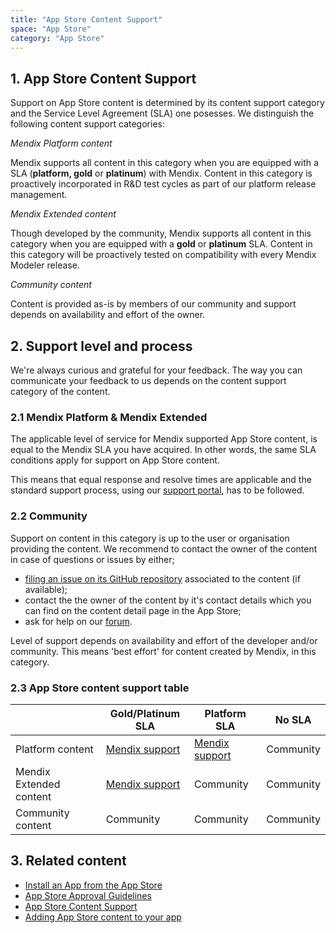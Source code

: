 ```yaml
---
title: "App Store Content Support"
space: "App Store"
category: "App Store"
---
```

## 1. App Store Content Support

Support on App Store content is determined by its content support category and the Service Level Agreement (SLA) one posesses. We distinguish the following content support categories:

_Mendix Platform content_

Mendix supports all content in this category when you are equipped with a SLA (**platform, gold** or **platinum**) with Mendix. Content in this category is proactively incorporated in R&D test cycles as part of our platform release management.     

_Mendix Extended content_

Though developed by the community, Mendix supports all content in this category when you are equipped with a **gold** or **platinum** SLA. Content in this category will be proactively tested on compatibility with every Mendix Modeler release.

_Community content_

Content is provided as-is by members of our community and support depends on availability and effort of the owner.

## 2\. Support level and process

We're always curious and grateful for your feedback. The way you can communicate your feedback to us depends on the content support category of the content.

### 2.1 Mendix Platform & Mendix Extended

The applicable level of service for Mendix supported App Store content, is equal to the Mendix SLA you have acquired. In other words, the same SLA conditions apply for support on App Store content.

This means that equal response and resolve times are applicable and the standard support process, using our [support portal](https://support.mendix.com), has to be followed.

### 2.2 Community

Support on content in this category is up to the user or organisation providing the content. We recommend to contact the owner of the content in case of questions or issues by either;

*   [filing an issue on its GitHub repository](https://guides.github.com/features/issues/) associated to the content (if available);
*   contact the the owner of the content by it's contact details which you can find on the content detail page in the App Store;
*   ask for help on our [forum](https://mxforum.mendix.com/).

Level of support depends on availability and effort of the developer and/or community. This means 'best effort' for content created by Mendix, in this category.

### 2.3 App Store content support table

|   | Gold/Platinum SLA | Platform SLA | No SLA |
| --- | --- | --- | --- |
| Platform content | [Mendix support](https://developers.mendix.com/support/)   | [Mendix support](https://developers.mendix.com/support/) | Community |
| Mendix Extended content | [Mendix support](https://developers.mendix.com/support/)   | Community | Community |
| Community content | Community | Community | Community |

## 3\. Related content

*   [Install an App from the App Store](install-an-app-from-the-app-store)
*   [App Store Approval Guidelines](app-store-approval-guidelines)
*   [App Store Content Support](app-store-content-support)
*   [Adding App Store content to your app](adding-app-store-content-to-your-app)
